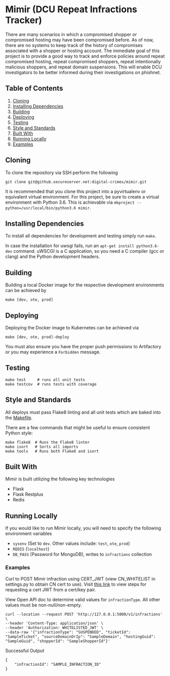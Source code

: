 # Mimir (DCU Repeat Infractions Tracker)
There are many scenarios in which a compromised shopper or compromised hosting may have been compromised before. As of now, there are no systems to keep track of the history of compromises associated with a shopper or hosting account.
The immediate goal of this project is to provide a good way to track and enforce policies around repeat compromised hosting, repeat compromised shoppers, repeat intentionally malicious shoppers, and repeat domain suspensions. This will enable DCU investigators to be better informed during their investigations on phishnet.

## Table of Contents
  1. [Cloning](#cloning)
  2. [Installing Dependencies](#installing-dependencies)
  3. [Building](#building)
  4. [Deploying](#deploying)
  5. [Testing](#testing)
  6. [Style and Standards](#style-and-standards)
  7. [Built With](#built-with)
  8. [Running Locally](#running-locally)
  9. [Examples](#examples)

## Cloning
To clone the repository via SSH perform the following
```
git clone git@github.secureserver.net:digital-crimes/mimir.git
```

It is recommended that you clone this project into a pyvirtualenv or equivalent virtual environment. For this project, be sure to create a virtual environment with Python 3.6.
This is achievable via `mkproject --python=/usr/local/bin/python3.6 mimir`.

## Installing Dependencies
To install all dependencies for development and testing simply run `make`.

In case the installation for uwsgi fails, run an `apt-get install python3.6-dev` command. uWSCGI is a C application, so you need a C compiler (gcc or clang) and the Python development headers.

## Building
Building a local Docker image for the respective development environments can be achieved by
```
make [dev, ote, prod]
```

## Deploying
Deploying the Docker image to Kubernetes can be achieved via
```
make [dev, ote, prod]-deploy
```
You must also ensure you have the proper push permissions to Artifactory or you may experience a `Forbidden` message.

## Testing
```
make test     # runs all unit tests
make testcov  # runs tests with coverage
```

## Style and Standards
All deploys must pass Flake8 linting and all unit tests which are baked into the [Makefile](Makfile).

There are a few commands that might be useful to ensure consistent Python style:

```
make flake8  # Runs the Flake8 linter
make isort   # Sorts all imports
make tools   # Runs both Flake8 and isort
```

## Built With
Mimir is built utilizing the following key technologies

* Flask
* Flask Restplus
* Redis

## Running Locally
If you would like to run Mimir locally, you will need to specify the following environment variables
* `sysenv` (Set to `dev`. Other values include: `test`, `ote`, `prod`)
* `REDIS` (`localhost`)
* `DB_PASS` (Password for MongoDB), writes to `infractions` collection

### Examples
Curl to POST Mimir infraction using CERT_JWT (view CN_WHITELIST in settings.py to obtain CN cert to use). Visit [this link](https://confluence.godaddy.com/display/ITSecurity/Accessing+Shopper+Locker+Service#AccessingShopperLockerService-ObtainaJWT) to view steps for requesting a cert JWT from a cert/key pair.

View Open API doc to determine valid values for `infractionType`.  All other values must be non-null/non-empty.
```
curl --location --request POST 'http://127.0.0.1:5000/v1/infractions' \
--header 'Content-Type: application/json' \
--header 'Authorization: WHITELISTED_JWT' \
--data-raw '{"infractionType": "SUSPENDED", "ticketId": "SampleTicket", "sourceDomainOrIp": "SampleDomain", "hostingGuid": "SampleGuid", "shopperId": "SampleShopperId"}'
```
Successful Output
```
{
    "infractionId": "SAMPLE_INFRACTION_ID"
}
```